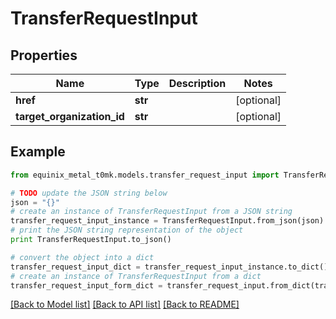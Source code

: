 # TransferRequestInput


## Properties
Name | Type | Description | Notes
------------ | ------------- | ------------- | -------------
**href** | **str** |  | [optional] 
**target_organization_id** | **str** |  | [optional] 

## Example

```python
from equinix_metal_t0mk.models.transfer_request_input import TransferRequestInput

# TODO update the JSON string below
json = "{}"
# create an instance of TransferRequestInput from a JSON string
transfer_request_input_instance = TransferRequestInput.from_json(json)
# print the JSON string representation of the object
print TransferRequestInput.to_json()

# convert the object into a dict
transfer_request_input_dict = transfer_request_input_instance.to_dict()
# create an instance of TransferRequestInput from a dict
transfer_request_input_form_dict = transfer_request_input.from_dict(transfer_request_input_dict)
```
[[Back to Model list]](../README.md#documentation-for-models) [[Back to API list]](../README.md#documentation-for-api-endpoints) [[Back to README]](../README.md)


